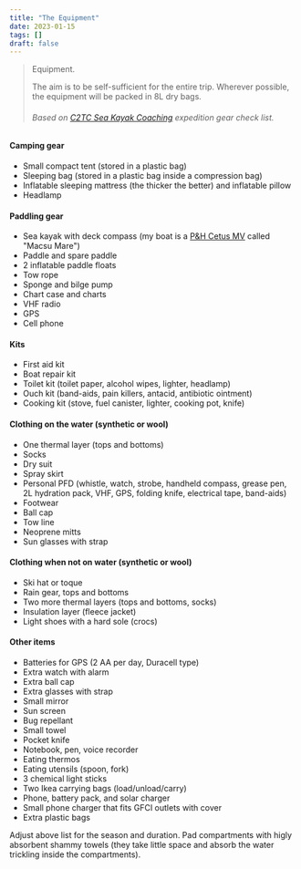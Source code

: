 ```yaml
---
title: "The Equipment"
date: 2023-01-15
tags: []
draft: false
---
```


> Equipment.
>
> The aim is to be self-sufficient for the entire trip. Wherever possible, the equipment will be packed in 8L dry bags.
>
> ###### Based on [C2TC Sea Kayak Coaching](https://committed2thecore.com/) expedition gear check list.

#### Camping gear

- Small compact tent (stored in a plastic bag)
- Sleeping bag (stored in a plastic bag inside a compression bag)
- Inflatable sleeping mattress (the thicker the better) and inflatable pillow
- Headlamp

#### Paddling gear

- Sea kayak with deck compass (my boat is a [P&H Cetus MV](https://www.phseakayaks.com/kayaks.php?model=cetus-mv) called "Macsu Mare")
- Paddle and spare paddle
- 2 inflatable paddle floats
- Tow rope
- Sponge and bilge pump
- Chart case and charts
- VHF radio
- GPS
- Cell phone

#### Kits

- First aid kit
- Boat repair kit
- Toilet kit (toilet paper, alcohol wipes, lighter, headlamp)
- Ouch kit (band-aids, pain killers, antacid, antibiotic ointment)
- Cooking kit (stove, fuel canister, lighter, cooking pot, knife)

#### Clothing on the water (synthetic or wool)

- One thermal layer (tops and bottoms)
- Socks
- Dry suit
- Spray skirt
- Personal PFD (whistle, watch, strobe, handheld compass, grease pen, 2L hydration pack, VHF, GPS, folding knife, electrical tape, band-aids)
- Footwear
- Ball cap
- Tow line
- Neoprene mitts
- Sun glasses with strap

#### Clothing when not on water (synthetic or wool)

- Ski hat or toque
- Rain gear, tops and bottoms
- Two more thermal layers (tops and bottoms, socks)
- Insulation layer (fleece jacket)
- Light shoes with a hard sole (crocs)

#### Other items

- Batteries for GPS (2 AA per day, Duracell type)
- Extra watch with alarm
- Extra ball cap
- Extra glasses with strap
- Small mirror
- Sun screen
- Bug repellant
- Small towel
- Pocket knife
- Notebook, pen, voice recorder
- Eating thermos
- Eating utensils (spoon, fork)
- 3 chemical light sticks
- Two Ikea carrying bags (load/unload/carry)
- Phone, battery pack, and solar charger
- Small phone charger that fits GFCI outlets with cover
- Extra plastic bags

Adjust above list for the season and duration. Pad compartments with higly absorbent shammy towels (they take little space and absorb the water trickling inside the compartments).

